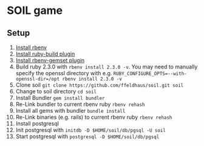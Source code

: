 # SOIL game

## Setup

1. [Install rbenv](https://github.com/rbenv/rbenv#installation)
2. [Install ruby-build plugin](https://github.com/rbenv/ruby-build#installing-as-an-rbenv-plugin-recommended)
3. [Install rbenv-gemset plugin](https://github.com/jf/rbenv-gemset#github)
4. Build ruby 2.3.0 with `rbenv install 2.3.0 -v`. You may need to manually specify the openssl directory with e.g. `RUBY_CONFIGURE_OPTS=--with-openssl-dir=/opt rbenv install 2.3.0 -v`
5. Clone soil `git clone https://github.com/ffeldhaus/soil.git soil`
6. Change to soil directory `cd soil`
7. Install Bundler `gem install bundler`
8. Re-Link bundler to current rbenv ruby `rbenv rehash`
9. Install all gems with bundler `bundle install`
10. Re-Link binaries (e.g. rails) to current rbenv ruby `rbenv rehash`
11. Install postgresql
12. Init postgresql with `initdb -D $HOME/soil/db/pgsql -U soil`
13. Start postgresql with `postgresql -D $HOME/soil/db/pgsql`
